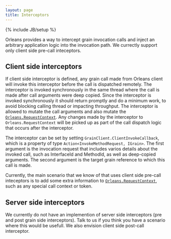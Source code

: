```yaml
---
layout: page
title: Interceptors
---
```

{% include JB/setup %}

Orleans provides a way to intercept grain invocation calls and inject an arbitrary application logic into the invocation path. We currectly support only client side pre-call inteceptors. 

## Client side interceptors

If client side interceptor is defined, any grain call made from Orleans client will invoke this interceptor before the call is dispatched remotely. The interceptor is invoked synchronously in the same thread where the call is made after call arguments were deep copied. Since the interceptor is invoked synchronously it should return promptly and do a minimum work, to avoid blocking calling thread or impacting throughput. The interceptor is allowed to mutate the call arguments and also mutate the [`Orleans.RequestContext`](http://dotnet.github.io/orleans/Advanced-Concepts/Request-Context). Any changes made by the interceptor to `Orleans.RequestContext` will be picked up as part of the call dispatch logic that occurs after the interceptor.

The interceptor can be set by setting `GrainClient.ClientInvokeCallback`, which is a property of type `Action<InvokeMethodRequest, IGrain>`. The first argument is the invocation request that includes varios details about the invoked call, such as InterfaceId and MethodId, as well as deep-copied arguments. The second argument is the target grain reference to which this call is made.

Currently, the main scenario that we know of that uses client side pre-call inteceptors is to add some extra information to [`Orleans.RequestContext`](http://dotnet.github.io/orleans/Advanced-Concepts/Request-Context), such as any special call context or token.

## Server side interceptors

We currently do not have an implemention of server side interceptors (pre and post grain side interceptors). Talk to us if you think you have a scenario where this would be usefull. We also envision client side post-call interceptor.


